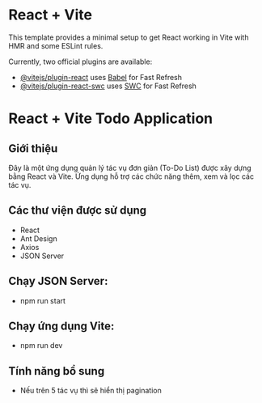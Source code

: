 # React + Vite

This template provides a minimal setup to get React working in Vite with HMR and some ESLint rules.

Currently, two official plugins are available:

- [@vitejs/plugin-react](https://github.com/vitejs/vite-plugin-react/blob/main/packages/plugin-react/README.md) uses [Babel](https://babeljs.io/) for Fast Refresh
- [@vitejs/plugin-react-swc](https://github.com/vitejs/vite-plugin-react-swc) uses [SWC](https://swc.rs/) for Fast Refresh

# React + Vite Todo Application

## Giới thiệu

Đây là một ứng dụng quản lý tác vụ đơn giản (To-Do List) được xây dựng bằng React và Vite. Ứng dụng hỗ trợ các chức năng thêm, xem và lọc các tác vụ.

## Các thư viện được sử dụng

- React
- Ant Design
- Axios
- JSON Server

## Chạy JSON Server:

- npm run start

## Chạy ứng dụng Vite:

- npm run dev

## Tính năng bổ sung 
-  Nếu trên 5 tác vụ thì sẽ hiển thị pagination